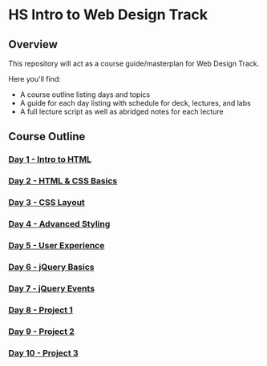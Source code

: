 # HS Intro to Web Design Track

## Overview
This repository will act as a course guide/masterplan for Web Design Track.

Here you'll find:

+ A course outline listing days and topics
+ A guide for each day listing with schedule for deck, lectures, and labs
+ A full lecture script as well as abridged notes for each lecture

## Course Outline

### [Day 1 - Intro to HTML](day-01/)

### [Day 2 - HTML & CSS Basics](day-02/)

### [Day 3 - CSS Layout](day-03/)

### [Day 4 - Advanced Styling](day-04/)

### [Day 5 - User Experience](day-05/)

### [Day 6 - jQuery Basics](day-06/)

### [Day 7 - jQuery Events](day-07/)

### [Day 8 - Project 1](day-08/)

### [Day 9 - Project 2](day-09/)

### [Day 10 - Project 3](day-10/)

